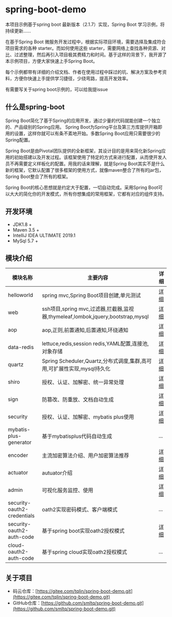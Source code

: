 # spring-boot-demo

本项目示例基于spring boot 最新版本（2.1.7）实现，Spring Boot 学习示例，将持续更新……

在基于Spring Boot 微服务开发过程中，根据实际项目环境，需要选择及集成符合项目需求的各种 starter。而如何使用这些 starter，需要网络上查找各种资源、对比、过滤整理，然后再引入项目极其费精力和时间。基于这样的背景下，我开源了本示例项目，方便大家快速上手Spring Boot。

每个示例都带有详细的介绍文档、作者在使用过程中踩过的坑、解决方案及参考资料，方便你快速上手提供学习捷径，少绕弯路，提高开发效率。

有需要写关于spring boot示例的，可以给我提issue

## 什么是spring-boot

Spring Boot简化了基于Spring的应用开发，通过少量的代码就能创建一个独立的、产品级别的Spring应用。 Spring Boot为Spring平台及第三方库提供开箱即用的设置，这样你就可以有条不紊地开始。多数Spring Boot应用只需要很少的Spring配置。

Spring Boot是由Pivotal团队提供的全新框架，其设计目的是用来简化新Spring应用的初始搭建以及开发过程。该框架使用了特定的方式来进行配置，从而使开发人员不再需要定义样板化的配置。用我的话来理解，就是Spring Boot其实不是什么新的框架，它默认配置了很多框架的使用方式，就像maven整合了所有的jar包，Spring Boot整合了所有的框架。

Spring Boot的核心思想就是约定大于配置，一切自动完成。采用Spring Boot可以大大的简化你的开发模式，所有你想集成的常用框架，它都有对应的组件支持。

## 开发环境

- JDK1.8 +
- Maven 3.5 +
- IntelliJ IDEA ULTIMATE 2019.1
- MySql 5.7 +

## 模块介绍

模块名称|主要内容|详细
---|---|---|
helloworld|spring mvc,Spring Boot项目创建,单元测试|[详细](https://github.com/smltq/spring-boot-demo/blob/master/helloworld/HELP.md)|
web|ssh项目,spring mvc,过滤器,拦截器,监视器,thymeleaf,lombok,jquery,bootstrap,mysql|[详细](https://github.com/smltq/spring-boot-demo/blob/master/web/HELP.md)|
aop|aop,正则,前置通知,后置通知,环绕通知|[详细](https://github.com/smltq/spring-boot-demo/blob/master/aop/HELP.md)|
data-redis|lettuce,redis,session redis,YAML配置,连接池,对象存储|[详细](https://github.com/smltq/spring-boot-demo/blob/master/data-redis/HELP.md)|
quartz|Spring Scheduler,Quartz,分布式调度,集群,高可用,可扩展性实现,mysql持久化|[详细](https://github.com/smltq/spring-boot-demo/blob/master/quartz/HELP.md)|
shiro|授权、认证、加解密、统一异常处理|[详细](https://github.com/smltq/spring-boot-demo/blob/master/shiro/HELP.md)|
sign|防篡改、防重放、文档自动生成|[详细](https://github.com/smltq/spring-boot-demo/blob/master/sign/HELP.md)|
security|授权、认证、加解密、mybatis plus使用|[详细](https://github.com/smltq/spring-boot-demo/blob/master/security/HELP.md)|
mybatis-plus-generator|基于mybatisplus代码自动生成|...|
encoder|主流加密算法介绍、用户加密算法推荐|[详细](https://github.com/smltq/spring-boot-demo/blob/master/encoder/HELP.md)|
actuator|autuator介绍|[详细](https://github.com/smltq/spring-boot-demo/blob/master/actuator/README.md)|
admin|可视化服务监控、使用|[详细](https://github.com/smltq/spring-boot-demo/blob/master/admin/README.md)|
security-oauth2-credentials|oath2实现密码模式、客户端模式|...|
security-oauth2-auth-code|基于spring boot实现oath2授权模式|[详细](https://github.com/smltq/spring-boot-demo/blob/master/security-oauth2-auth-code/README.md)|
cloud-oauth2-auth-code|基于spring cloud实现oath2授权模式|...|

## 关于项目

- 码云仓库：[https://gitee.com/tqlin/spring-boot-demo.git](https://gitee.com/tqlin/spring-boot-demo.git)
- GitHub仓库：[https://github.com/smltq/spring-boot-demo.git](https://github.com/smltq/spring-boot-demo.git)
